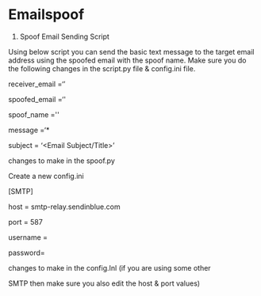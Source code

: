 # Emailspoof

1) Spoof Email Sending Script

Using below script you can send the basic text message to the target email address using the spoofed email with the spoof name. Make sure you do the following changes in the script.py file & config.ini file.


receiver_email =‘<Receivers Email address>’

spoofed_email =‘<Spoofed Email Address>'

spoof_name ='<spoofed name >'

message   =‘<Text Message to send>*

subject = ‘<Email Subject/Title>’



changes to make in the spoof.py

Create a new config.ini

[SMTP]

host = smtp-relay.sendinblue.com

port = 587

username = <Your SMTP Email>

password= <Your SMTP Master Password>

changes to make in the config.Inl (if you are using some other

SMTP then make sure you also edit the host & port values)
